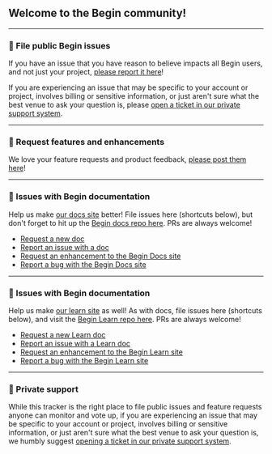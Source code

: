 ## Welcome to the Begin community!

---

### 🐛 File public Begin issues

If you have an issue that you have reason to believe impacts all Begin users, and not just your project, [please report it here](https://github.com/smallwins/begin-community/issues/new?labels=Begin%2C+Bug&template=begin-bug.md&title=%28Don%27t+forget+steps+to+reproduce%21%29)!

If you are experiencing an issue that may be specific to your account or project, involves billing or sensitive information, or just aren't sure what the best venue to ask your question is, please [open a ticket in our private support system](https://help.begin.com/hc/en-us/requests/new).

---

### 🌈 Request features and enhancements

We love your feature requests and product feedback, [please post them here](https://github.com/smallwins/begin-community/issues/new?labels=Begin%2C+Enhancement&template=begin-enhancement.md)!

---

### 📖 Issues with Begin documentation

Help us make [our docs site](https://docs.begin.com) better! File issues here (shortcuts below), but don't forget to hit up the [Begin docs repo here](https://github.com/smallwins/docs.begin.com). PRs are always welcome!

- [Request a new doc](https://github.com/smallwins/begin-community/issues/new?labels=Docs%2C+New+doc&template=docs-new-doc.md)
- [Report an issue with a doc](https://github.com/smallwins/begin-community/issues/new?labels=Docs%2C+New+doc&template=docs-doc-issue.md)
- [Request an enhancement to the Begin Docs site](https://github.com/smallwins/begin-community/issues/new?labels=Docs%2C+Enhancement&template=docs-enhancement.md)
- [Report a bug with the Begin Docs site](https://github.com/smallwins/begin-community/issues/new?labels=Docs%2C+Bug&template=docs-bug.md&title=%28Don%27t+forget+steps+to+reproduce%21%29)

---

### 📖 Issues with Begin documentation

Help us make [our learn site](https://learn.begin.com) as well! As with docs, file issues here (shortcuts below), and visit the [Begin Learn repo here](https://github.com/smallwins/learn.begin.com). PRs are always welcome!

- [Request a new Learn doc](https://github.com/smallwins/begin-community/issues/new?labels=Learn%2C+New+doc&template=learn-new-doc.md)
- [Report an issue with a Learn doc](https://github.com/smallwins/begin-community/issues/new?labels=Learn%2C+New+doc&template=learn-doc-issue.md)
- [Request an enhancement to the Begin Learn site](https://github.com/smallwins/begin-community/issues/new?labels=Learn%2C+Enhancement&template=learn-enhancement.md)
- [Report a bug with the Begin Learn site](https://github.com/smallwins/begin-community/issues/new?labels=Learn%2C+Bug&template=learn-bug.md&title=%28Don%27t+forget+steps+to+reproduce%21%29)

---

### 🏥 Private support

While this tracker is the right place to file public issues and feature requests anyone can monitor and vote up, if you are experiencing an issue that may be specific to your account or project, involves billing or sensitive information, or just aren't sure what the best venue to ask your question is, we humbly suggest [opening a ticket in our private support system](https://help.begin.com/hc/en-us/requests/new).
